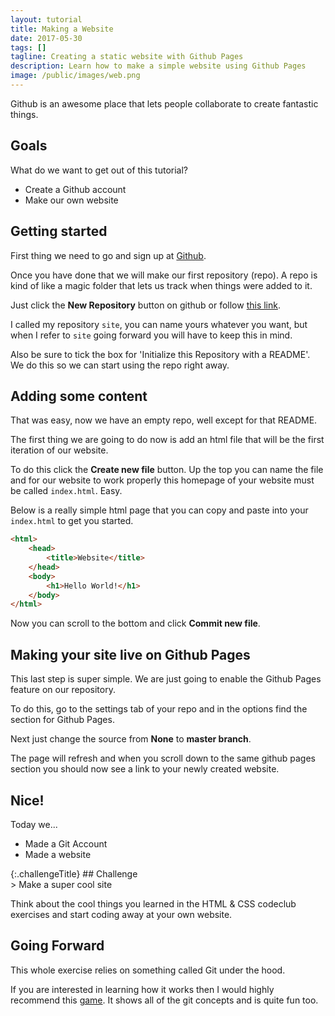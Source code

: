 ```yaml
---
layout: tutorial
title: Making a Website
date: 2017-05-30
tags: []
tagline: Creating a static website with Github Pages
description: Learn how to make a simple website using Github Pages
image: /public/images/web.png
---
```


Github is an awesome place that lets people collaborate to create fantastic things.

## Goals

What do we want to get out of this tutorial?

+ Create a Github account
+ Make our own website

## Getting started

First thing we need to go and sign up at [Github](http://github.com/).

Once you have done that we will make our first repository (repo). A repo is kind of like a magic folder that lets us track when things were added to it.

Just click the **New Repository** button on github or follow [this link](https://github.com/new).

I called my repository `site`, you can name yours whatever you want, but when I refer to `site` going forward you will have to keep this in mind.

Also be sure to tick the box for 'Initialize this Repository with a README'. We do this so we can start using the repo right away.

## Adding some content

That was easy, now we have an empty repo, well except for that README.

The first thing we are going to do now is add an html file that will be the first iteration of our website.

To do this click the **Create new file** button. Up the top you can name the file and for our website to work properly this homepage of your website must be called `index.html`. Easy.

Below is a really simple html page that you can copy and paste into your `index.html` to get you started.

``` html
<html>
    <head>
        <title>Website</title>
    </head>
    <body>
        <h1>Hello World!</h1>
    </body>
</html>
```

Now you can scroll to the bottom and click **Commit new file**.

## Making your site live on Github Pages

This last step is super simple. We are just going to enable the Github Pages feature on our repository.

To do this, go to the settings tab of your repo and in the options find the section for Github Pages.

Next just change the source from **None** to **master branch**.

The page will refresh and when you scroll down to the same github pages section you should now see a link to your newly created website.

## Nice!

Today we...

+ Made a Git Account
+ Made a website

<div class="challengeContainer" markdown="1">
{:.challengeTitle}
## Challenge

<div class="challengeContent" markdown="1">
> Make a super cool site

Think about the cool things you learned in the HTML & CSS codeclub exercises and start coding away at your own website.

</div></div>

## Going Forward

This whole exercise relies on something called Git under the hood.

If you are interested in learning how it works then I would highly recommend this [game](http://learngitbranching.js.org/). It shows all of the git concepts and is quite fun too.
